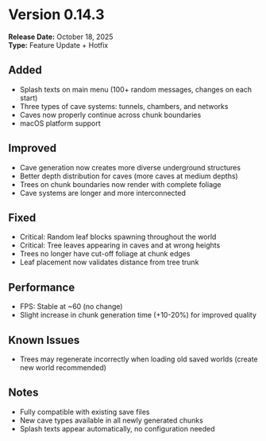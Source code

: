 # Version 0.14.3

**Release Date:** October 18, 2025  
**Type:** Feature Update + Hotfix

## Added

- Splash texts on main menu (100+ random messages, changes on each start)
- Three types of cave systems: tunnels, chambers, and networks
- Caves now properly continue across chunk boundaries
- macOS platform support

## Improved

- Cave generation now creates more diverse underground structures
- Better depth distribution for caves (more caves at medium depths)
- Trees on chunk boundaries now render with complete foliage
- Cave systems are longer and more interconnected

## Fixed

- Critical: Random leaf blocks spawning throughout the world
- Critical: Tree leaves appearing in caves and at wrong heights
- Trees no longer have cut-off foliage at chunk edges
- Leaf placement now validates distance from tree trunk

## Performance

- FPS: Stable at ~60 (no change)
- Slight increase in chunk generation time (+10-20%) for improved quality

## Known Issues

- Trees may regenerate incorrectly when loading old saved worlds (create new world recommended)

## Notes

- Fully compatible with existing save files
- New cave types available in all newly generated chunks
- Splash texts appear automatically, no configuration needed
